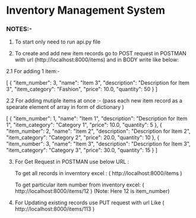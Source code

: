 # Inventory Management System

### NOTES:-

1. To start only need to run api.py file 

2. To create and add new item records go to POST request in POSTMAN with url (http://localhost:8000/items)
and in BODY write like below:

2.1 For adding 1 item:- 

[
    {
        "item_number": 3,
        "name": "Item 3",
        "description": "Description for Item 3",
        "item_category": "Fashion",
        "price": 10.0,
        "quantity": 50
    }
]


2.2 For adding mutiple items at once :- (pass each new item record as a spearate element of array in form of dictionary )


[
    {
        "item_number": 1,
        "name": "Item 1",
        "description": "Description for Item 1",
        "item_category": "Category 1",
        "price": 10.0,
        "quantity": 5
    },
    {
        "item_number": 2,
        "name": "Item 2",
        "description": "Description for Item 2",
        "item_category": "Category 2",
        "price": 20.0,
        "quantity": 10
    },
    {
        "item_number": 3,
        "name": "Item 3",
        "description": "Description for Item 3",
        "item_category": "Category 3",
        "price": 30.0,
        "quantity": 15
    }
]

3. For Get Request in POSTMAN use below URL :

    To get all records in inverntory excel : ( http://localhost:8000/items  )

    To get particular item number from inventory excel: ( http://localhost:8000/items/12 )
    (Note: Here 12 is item_number)

4. For Updating existing records use PUT request with url Like ( http://localhost:8000/items/113 )
